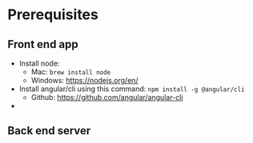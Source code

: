 # Prerequisites

## Front end app
* Install node: 
    * Mac: `brew install node`
    * Windows: https://nodejs.org/en/
* Install angular/cli using this command: `npm install -g @angular/cli`
    * Github: https://github.com/angular/angular-cli
* 

## Back end server